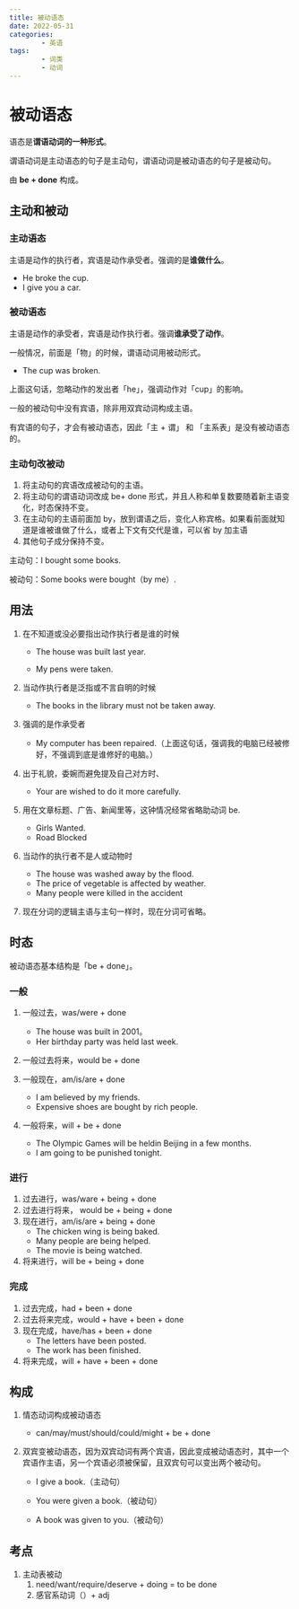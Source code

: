 ```yaml
---
title: 被动语态
date: 2022-05-31
categories:
        - 英语
tags:
        - 词类
        - 动词
---
```


# 被动语态

语态是**谓语动词的一种形式**。

谓语动词是主动语态的句子是主动句，谓语动词是被动语态的句子是被动句。

由 **be + done** 构成。

## 主动和被动

### 主动语态

主语是动作的执行者，宾语是动作承受者。强调的是**谁做什么**。

- He broke the cup.
- I give you a car.

### 被动语态

主语是动作的承受者，宾语是动作执行者。强调**谁承受了动作**。

一般情况，前面是「物」的时候，谓语动词用被动形式。

- The cup was broken.

上面这句话，忽略动作的发出者「he」，强调动作对「cup」的影响。

一般的被动句中没有宾语，除非用双宾动词构成主语。

有宾语的句子，才会有被动语态，因此「主 + 谓」 和 「主系表」是没有被动语态的。

### 主动句改被动

1. 将主动句的宾语改成被动句的主语。
2. 将主动句的谓语动词改成 be+ done 形式，并且人称和单复数要随着新主语变化，时态保持不变。
3. 在主动句的主语前面加 by，放到谓语之后，变化人称宾格。如果看前面就知道是谁被谁做了什么，或者上下文有交代是谁，可以省 by 加主语
4. 其他句子成分保持不变。

主动句：I bought some books.

被动句：Some books were bought（by me）.

## 用法

1. 在不知道或没必要指出动作执行者是谁的时候

   - The house was built last year.

   - My pens were taken.

2. 当动作执行者是泛指或不言自明的时候

   - The books in the library must not be taken away.

3. 强调的是作承受者

   - My computer has been repaired.（上面这句话，强调我的电脑已经被修好，不强调到底是谁修好的电脑。）

4. 出于礼貌，委婉而避免提及自己对方时、

   - Your are wished to do it more carefully.

5. 用在文章标题、广告、新闻里等，这钟情况经常省略助动词 be.

   - Girls Wanted.
   - Road Blocked

6. 当动作的执行者不是人或动物时

   - The house was washed away by the flood.
   - The price of vegetable is affected by weather.
   - Many people were killed in the accident
7. 现在分词的逻辑主语与主句一样时，现在分词可省略。

## 时态

被动语态基本结构是「be + done」。

### 一般

1. 一般过去，was/were + done
   - The house was built in 2001。
   - Her birthday party was held last week.

2. 一般过去将来，would be + done
3. 一般现在，am/is/are + done
   - I am believed by my friends.
   - Expensive shoes are bought by rich people.
4. 一般将来，will + be + done
   - The Olympic Games will be heldin Beijing in a few months.
   - l am going to be punished tonight.


### 进行

1. 过去进行，was/ware + being + done
2. 过去进行将来， would be + being + done
3. 现在进行，am/is/are + being + done
   - The chicken wing is being baked.
   - Many people are being helped.
   - The movie is being watched.
4. 将来进行，will be + being + done

### 完成

1. 过去完成，had + been + done
2. 过去将来完成，would + have + been + done
3. 现在完成，have/has + been + done
   - The letters have been posted.
   - The work has been finished.
4. 将来完成，will + have + been + done

## 构成

1. 情态动词构成被动语态

   - can/may/must/should/could/might + be + done	

2. 双宾变被动语态，因为双宾动词有两个宾语，因此变成被动语态时，其中一个宾语作主语，另一个宾语必须被保留，且双宾句可以变出两个被动句。

   - I give a book.（主动句）


   - You were given a book.（被动句）

   - A book was given to you.（被动句）

## 考点

1. 主动表被动
   1. need/want/require/deserve + doing = to be done
   2. 感官系动词（）+ adj
